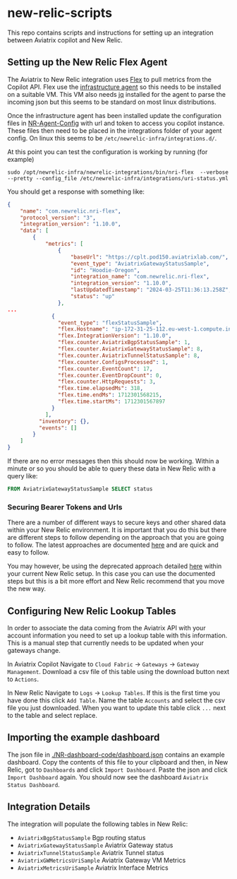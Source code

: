 # new-relic-scripts

This repo contains scripts and instructions for setting up an integration between Aviatrix copilot and New Relic.

## Setting up the New Relic Flex Agent

The Aviatrix to New Relic integration uses [Flex](https://docs.newrelic.com/docs/infrastructure/host-integrations/host-integrations-list/flex-integration-tool-build-your-own-integration/) to pull metrics from the Copilot API.  Flex use the [infrastructure agent](https://docs.newrelic.com/docs/infrastructure/install-infrastructure-agent/get-started/install-infrastructure-agent/) so this needs to be installed on a suitable VM.  This VM also needs [jq](https://jqlang.github.io/jq/) installed for the agent to parse the incoming json but this seems to be standard on most linux distributions.

Once the infrastructure agent has been installed update the configuration files in [NR-Agent-Config](./NR-Agent-Config) with url and token to access you copilot instance.  These files then need to be placed in the integrations folder of your agent config.  On linux this seems to be `/etc/newrelic-infra/integrations.d/`.

At this point you can test the configuration is working by running (for example)
    
    sudo /opt/newrelic-infra/newrelic-integrations/bin/nri-flex  --verbose --pretty --config_file /etc/newrelic-infra/integrations/uri-status.yml

You should get a response with something like:

```json
{
	"name": "com.newrelic.nri-flex",
	"protocol_version": "3",
	"integration_version": "1.10.0",
	"data": [
		{
			"metrics": [
				{
					"baseUrl": "https://cplt.pod150.aviatrixlab.com/",
					"event_type": "AviatrixGatewayStatusSample",
					"id": "Hoodie-Oregon",
					"integration_name": "com.newrelic.nri-flex",
					"integration_version": "1.10.0",
					"lastUpdatedTimestamp": "2024-03-25T11:36:13.258Z",
					"status": "up"
				},
...
              {
                "event_type": "flexStatusSample",
                "flex.Hostname": "ip-172-31-25-112.eu-west-1.compute.internal",
                "flex.IntegrationVersion": "1.10.0",
                "flex.counter.AviatrixBgpStatusSample": 1,
                "flex.counter.AviatrixGatewayStatusSample": 8,
                "flex.counter.AviatrixTunnelStatusSample": 8,
                "flex.counter.ConfigsProcessed": 1,
                "flex.counter.EventCount": 17,
                "flex.counter.EventDropCount": 0,
                "flex.counter.HttpRequests": 3,
                "flex.time.elapsedMs": 318,
                "flex.time.endMs": 1712301568215,
                "flex.time.startMs": 1712301567897
              }
            ],
          "inventory": {},
          "events": []
        }
    ]
}

```

If there are no error messages then this should now be working.  Within a minute or so you should be able to query these data in New Relic with a query like:

```sql
FROM AviatrixGatewayStatusSample SELECT status 
```

### Securing Bearer Tokens and Urls

There are a number of different ways to secure keys and other shared data within your New Relic environment.  It is important that you do this but there are different steps to follow depending on the approach that you are going to follow.  The latest approaches are documented [here](https://docs.newrelic.com/docs/infrastructure/host-integrations/installation/secrets-management/) and are quick and easy to follow.  

You may however, be using the deprecated approach detailed [here](https://github.com/newrelic/nri-flex/blob/master/docs/deprecated/secrets.md) within your current New Relic setup.  In this case you can use the documented steps but this is a bit more effort and New Relic recommend that you move the new way.

## Configuring New Relic Lookup Tables

In order to associate the data coming from the Aviatrix API with your account information you need to set up a lookup table with this information.  This is a manual step that currently needs to be updated when your gateways change.

In Aviatrix Copilot Navigate to `Cloud Fabric` -> `Gateways` -> `Gateway Management`. Download a csv file of this table using the download button next to `Actions`. 

In New Relic Navigate to `Logs` -> `Lookup Tables`.  If this is the first time you have done this click `Add Table`.  Name the table `Accounts` and select the csv file you just downloaded. When you want to update this table click `...` next to the table and select replace.

## Importing the example dashboard

The json file in [./NR-dashboard-code/dashboard.json](./NR-dashboard-code/dashboard.json) contains an example dashboard.  Copy the contents of this file to your clipboard and then, in New Relic, got to `Dashboards` and click `Import Dashboard`.  Paste the json and click `Import Dashboard` again.
You should now see the dashboard `Aviatrix Status Dashboard`.

## Integration Details

The integration will populate the following tables in New Relic:

- `AviatrixBgpStatusSample` Bgp routing status
- `AviatrixGatewayStatusSample` Aviatrix Gateway status
- `AviatrixTunnelStatusSample` Aviatrix Tunnel status
- `AviatrixGWMetricsUriSample` Aviatrix Gateway VM Metrics
- `AviatrixMetricsUriSample` Aviatrix Interface Metrics